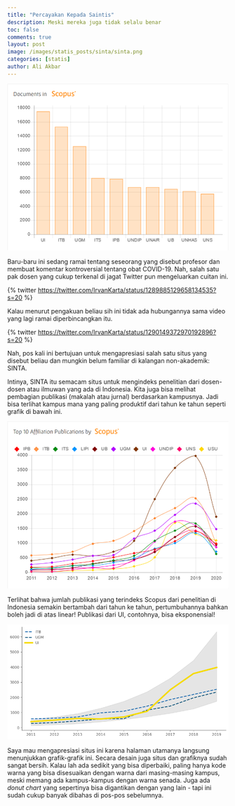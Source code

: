 ```yaml
---
title: "Percayakan Kepada Saintis"
description: Meski mereka juga tidak selalu benar
toc: false
comments: true
layout: post
image: /images/statis_posts/sinta/sinta.png
categories: [statis]
author: Ali Akbar
---
```


![Bar plot](/images/statis_posts/sinta/sinta-1.png "Sumber: http://sinta.ristekbrin.go.id/")

Baru-baru ini sedang ramai tentang seseorang yang disebut profesor dan membuat komentar kontroversial tentang obat COVID-19. Nah, salah satu pak dosen yang cukup terkenal di jagat Twitter pun mengeluarkan cuitan ini.

{% twitter https://twitter.com/IrvanKarta/status/1289885129658134535?s=20 %}

Kalau menurut pengakuan beliau sih ini tidak ada hubungannya sama video yang lagi ramai diperbincangkan itu.

{% twitter https://twitter.com/IrvanKarta/status/1290149372970192896?s=20 %}

Nah, pos kali ini bertujuan untuk mengapresiasi salah satu situs yang disebut beliau dan mungkin belum familiar di kalangan non-akademik: SINTA.

Intinya, SINTA itu semacam situs untuk mengindeks penelitian dari dosen-dosen atau ilmuwan yang ada di Indonesia. Kita juga bisa melihat pembagian publikasi (makalah atau jurnal) berdasarkan kampusnya. Jadi bisa terlihat kampus mana yang paling produktif dari tahun ke tahun seperti grafik di bawah ini.

![Line plot](/images/statis_posts/sinta/sinta-2.png "Sumber: http://sinta.ristekbrin.go.id/")

Terlihat bahwa jumlah publikasi yang terindeks Scopus dari penelitian di Indonesia semakin bertambah dari tahun ke tahun, pertumbuhannya bahkan boleh jadi di atas linear! Publikasi dari UI, contohnya, bisa eksponensial!

![Exponential growth](/images/statis_posts/sinta/sinta.png "Garis abu-abu adalah hasil Negative Binomial regression ke data UI")

Saya mau mengapresiasi situs ini karena halaman utamanya langsung menunjukkan grafik-grafik ini. Secara desain juga situs dan grafiknya sudah sangat bersih. Kalau lah ada sedikit yang bisa diperbaiki, paling hanya kode warna yang bisa disesuaikan dengan warna dari masing-masing kampus, meski memang ada kampus-kampus dengan warna senada. Juga ada *donut chart* yang sepertinya bisa digantikan dengan yang lain - tapi ini sudah cukup banyak dibahas di pos-pos sebelumnya.